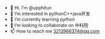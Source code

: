 - 👋 Hi, I’m @upphitun
- 👀 I’m interested in pythonC++java开发
- 🌱 I’m currently learning python
- 💞️ I’m looking to collaborate on 中科院
- 📫 How to reach me 3213966374@qq.com

<!---
upphitun/upphitun is a ✨ special ✨ repository because its `README.md` (this file) appears on your GitHub profile.
You can click the Preview link to take a look at your changes.
--->
